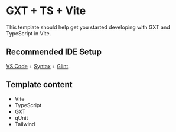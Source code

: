 # GXT + TS + Vite

This template should help get you started developing with GXT and TypeScript in Vite.

## Recommended IDE Setup

[VS Code](https://code.visualstudio.com/) + [Syntax](https://marketplace.visualstudio.com/items?itemName=lifeart.vscode-glimmer-syntax) + [Glint](https://marketplace.visualstudio.com/items?itemName=typed-ember.glint-vscode).

## Template content


- Vite
- TypeScript
- GXT
- qUnit
- Tailwind